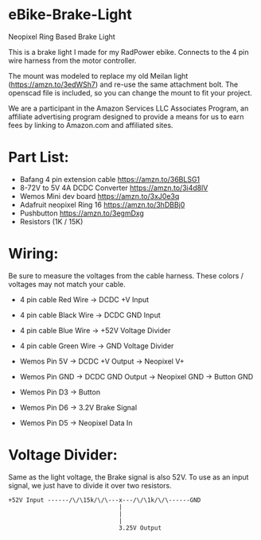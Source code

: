 # eBike-Brake-Light
Neopixel Ring Based Brake Light

This is a brake light I made for my RadPower ebike.  Connects to the 4 pin wire harness from the motor controller.

The mount was modeled to replace my old Meilan light (https://amzn.to/3edWSh7) and re-use the same attachment bolt.  The openscad file is included, so you can change the mount to fit your project.

We are a participant in the Amazon Services LLC Associates Program, an affiliate advertising program designed to provide a means for us to earn fees by linking to Amazon.com and affiliated sites.

# Part List:

* Bafang 4 pin extension cable https://amzn.to/36BLSG1
* 8-72V to 5V 4A DCDC Converter https://amzn.to/3i4d8lV
* Wemos Mini dev board https://amzn.to/3xJ0e3q
* Adafruit neopixel Ring 16 https://amzn.to/3hDBBj0
* Pushbutton https://amzn.to/3egmDxg
* Resistors (1K / 15K)

# Wiring:

Be sure to measure the voltages from the cable harness.  These colors / voltages may not match your cable.

* 4 pin cable Red Wire -> DCDC +V Input
* 4 pin cable Black Wire -> DCDC GND Input

* 4 pin cable Blue Wire -> +52V Voltage Divider
* 4 pin cable Green Wire -> GND Voltage Divider

* Wemos Pin 5V -> DCDC +V Output -> Neopixel V+
* Wemos Pin GND -> DCDC GND Output -> Neopixel GND -> Button GND

* Wemos Pin D3 -> Button
* Wemos Pin D6 -> 3.2V Brake Signal
* Wemos Pin D5 -> Neopixel Data In

# Voltage Divider:

Same as the light voltage, the Brake signal is also 52V.  To use as an input signal, we just have to divide it over two resistors.

```
+52V Input ------/\/\15k/\/\---x---/\/\1k/\/\------GND
                               |
                               |
                               |
                               3.25V Output
```
